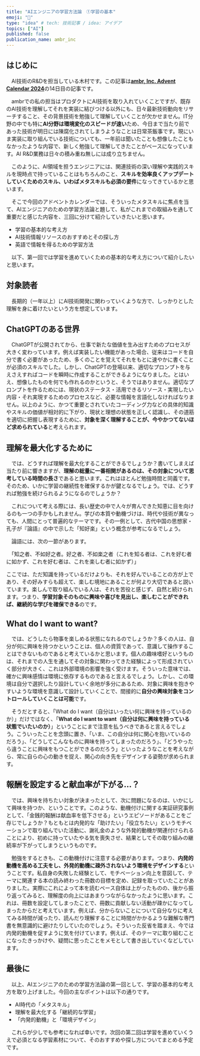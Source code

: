 ```yaml
---
title: "AIエンジニアの学習方法論　①学習の基本"
emoji: "🐥"
type: "idea" # tech: 技術記事 / idea: アイデア
topics: ["AI"]
published: false
publication_name: ambr_inc
---
```


## はじめに

　AI技術のR&Dを担当している木村です。この記事は[**ambr, Inc. Advent Calendar 2024**](https://adventar.org/calendars/10507)の14日目の記事です。

　ambrでの私の担当はプロダクトにAI技術を取り入れていくことですが、既存のAI技術を理解してそれを実装に結びつける以外にも、日々最新技術動向をリサーチすること、その背景技術を勉強して理解していくことが欠かせません。IT分野の中でも特に**AI分野は環境変化のスピードが速い**ため、今日まで当たり前であった技術が明日には陳腐化されてしまうようなことは日常茶飯事です。現にいま実装に取り組んでいる技術についても、一年前は聞いたことも想像したこともなかったような内容で、新しく勉強して理解してきたことがベースになっています。AI R&D業務は日々の積み重ね無しには成り立ちません。

　このように、AI領域を担うエンジニアには、関連技術の深い理解や実践的スキルを現時点で持っていることはもちろんのこと、**スキルを効率良くアップデートしていくためのスキル、いわばメタスキルも必須の要件**になってきているかと思います。

　そこで今回のアドベントカレンダーでは、そういったメタスキルに焦点を当て、AIエンジニアのための学習方法論と題して、私がこれまでの取組みを通して重要だと感じた内容を、三回に分けて紹介していきたいと思います。

- 学習の基本的な考え方
- AI技術情報リソースのおすすめとその探し方
- 英語で情報を得るための学習方法

　以下、第一回では学習を進めていくための基本的な考え方について紹介したいと思います。

## 対象読者

　長期的（一年以上）にAI技術開発に関わっていくような方で、しっかりとした理解を身に着けたいという方を想定しています。

## ChatGPTのある世界

　ChatGPTが公開されてから、仕事で新たな価値を生み出すためのプロセスが大きく変わっています。例えば実装したい機能があった場合、従来はコードを自分で書く必要があったため、多くのことを覚えてそれをもとに速やかに書くことが必須のスキルでした。しかし、ChatGPTの登場以来、適切なプロンプトを与えさえすればコードを瞬時に作成することができるようになりました。とはいえ、想像したものを何でも作れるのかというと、そうではありません。適切なプロンプトを作るためには、現状のステータス・活用できるリソース・実現したい内容・それ実現するためのプロセスなど、必要な情報を言語化しなければなりません。以上のように、かつて重要とされていたコーディング力などの具体的知識やスキルの価値が相対的に下がり、現状と理想の状態を正しく認識し、その道筋を適切に把握し表現するために、**対象を深く理解することが、今やかつてないほど求められている**と考えられます。

## 理解を最大化するために

　では、どうすれば理解を最大化することができるでしょうか？書いてしまえば当たり前に響きますが、**理解の総量に一番相関があるのは、その対象について思考している時間の長さ**であると思います。これはほとんど勉強時間と同義です。そのため、いかに学習の継続性を確保するかが鍵となるでしょう。では、どうすれば勉強を続けられるようになるのでしょうか？

　これについて考える際には、長い歴史の中で人々が育んできた知恵に目を向けるのも一つの手かもしれません。学びの本質や動機づけは、時代や技術が異なっても、人間にとって普遍的なテーマです。その一例として、古代中国の思想家・孔子が『論語』の中で示した「知好楽」という概念が参考になるでしょう。

　論語には、次の一節があります。

　「知之者、不如好之者。好之者、不如楽之者（これを知る者は、これを好む者に如かず、これを好む者は、これを楽しむ者に如かず）」

ここでは、ただ知識を持っているだけよりも、それを好んでいることの方が上であり、その好みすらも超えて、楽しむ境地にあることが何より大切であると説いています。楽しんで取り組んでいる人は、それを苦役と感じず、自然と続けられます。つまり、**学習対象そのものに興味や喜びを見出し、楽しむことができれば、継続的な学びを確保できる**のです。

## What do I want to want?

　では、どうしたら物事を楽しめる状態になれるのでしょうか？多くの人は、自分が何に興味を持つかということは、個人の資質であって、意識して操作することはできないものであると考えているかと思います。個人の趣味嗜好というものは、それまでの人生を通してその対象に関わってきた経験によって形成されていく部分が大きく、これは外部環境の影響を強く受けます。そういった意味では、確かに興味感情は環境に依存するものであると言えるでしょう。しかし、この環境は自分で選択したり設計していく余地が多分にあるため、対象に興味を抱きやすいような環境を意識して設計していくことで、間接的に**自分の興味対象をコントロールしていくことは可能**です。

　そうだとすると、「What do I want（自分はいったい何に興味を持っているのか）」だけではなく、「**What do I want to want（自分は何に興味を持っている状態でいたいのか）**」ということにまで注意を払うべきであると言えるでしょう。こういったことを念頭に置き、「いま、この自分は何に関心を抱いているのだろう」、「どうしてこんなものに興味を持ってしまったのだろう」、「どうやったら違うことに興味をもつことができるのだろう」といったようなことを考えながら、常に自らの心の動きを捉え、関心の向き先をデザインする姿勢が求められます。

## 報酬を設定すると献血率が下がる…？

　では、興味を持ちたい対象が決まったとして、次に問題になるのは、いかにして興味を持つか、ということです。このような、動機付けに関する実証研究事例として、「金銭的報酬は献血率を低下させる」というエピソードがあることをご存じでしょうか？もともとは内発的な「助けたい」「役立ちたい」というモチベーションで取り組んでいた活動に、謝礼金のような外発的動機が関連付けられることにより、初めに持っていたやる気を喪失させ、結果としてその取り組みの継続率が下がってしまうというものです。

　勉強をするときも、この動機付けに注意する必要があります。つまり、**内発的動機を高める工夫をし、外発的動機に疎外されないよう環境をデザインする**ということです。私自身の失敗した経験として、モチベーション向上を意図して、テーマに関連する本の読み終わった冊数の目標を定め、記録を取っていたことがありました。実際にこれによって本を読むペース自体は上がったものの、後から振り返ってみると、理解度の向上にはあまりつながらなかったように思います。これは、冊数を設定してしまったことで、冊数に貢献しない活動が疎かになってしまったからだと考えています。例えば、分からないことについて自分なりに考えてみる時間が減ったり、読んだり理解することに時間がかかるような難解な専門書を無意識的に避けたりしていたのでしょう。そういった反省を踏まえ、今では内発的動機を促すように気を付けています。例えば、そのテーマに取り組むことになったきっかけや、疑問に思ったことをメモとして書き出していくなどしています。

## 最後に

　以上、AIエンジニアのための学習方法論の第一回として、学習の基本的な考え方を取り上げました。今回の主なポイントは以下の通りです。

- AI時代の「メタスキル」
- 理解を最大化する「継続的な学習」
- 「内発的動機」と「環境デザイン」

　これらが少しでも参考になれば幸いです。次回の第二回は学習を進めていくうえで必須となる学習素材について、そのおすすめや探し方についてまとめる予定です。
